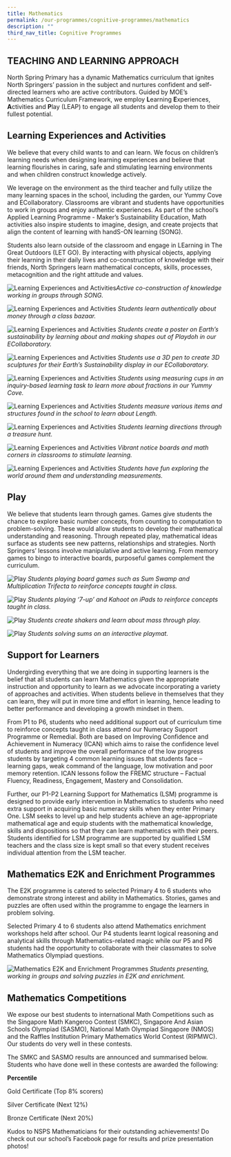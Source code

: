 ```yaml
---
title: Mathematics
permalink: /our-programmes/cognitive-programmes/mathematics
description: ""
third_nav_title: Cognitive Programmes
---
```

TEACHING AND LEARNING APPROACH
------------------------------

North Spring Primary has a dynamic Mathematics curriculum that ignites North Springers’ passion in the subject and nurtures confident and self-directed learners who are active contributors. Guided by MOE’s Mathematics Curriculum Framework, we employ **L**earning **E**xperiences, **A**ctivities and **P**lay (LEAP) to engage all students and develop them to their fullest potential.   

Learning Experiences and Activities
-----------------------------------

We believe that every child wants to and can learn. We focus on children’s learning needs when designing learning experiences and believe that learning flourishes in caring, safe and stimulating learning environments and when children construct knowledge actively. 

We leverage on the environment as the third teacher and fully utilize the many learning spaces in the school, including the garden, our Yummy Cove and ECollaboratory. Classrooms are vibrant and students have opportunities to work in groups and enjoy authentic experiences. As part of the school’s Applied Learning Programme - Maker’s Sustainability Education, Math activities also inspire students to imagine, design, and create projects that align the content of learning with handS-ON learning (SONG).

Students also learn outside of the classroom and engage in LEarning in The Great Outdoors (LET GO). By interacting with physical objects, applying their learning in their daily lives and co-construction of knowledge with their friends, North Springers learn mathematical concepts, skills, processes, metacognition and the right attitude and values.

![Learning Experiences and Activities](/images/Learning%20Experiences%20and%20Activities_1.png)*Active co-construction of knowledge working in groups through SONG.*

![Learning Experiences and Activities](/images/Learning%20Experiences%20and%20Activities_2.png) *Students learn authentically about money through a class bazaar.*

![Learning Experiences and Activities](/images/Learning%20Experiences%20and%20Activities_3.png) *Students create a poster on Earth’s sustainability by learning about and making shapes out of Playdoh in our ECollaboratory.*

![Learning Experiences and Activities](/images/Learning%20Experiences%20and%20Activities_4.png) *Students use a 3D pen to create 3D sculptures for their Earth’s Sustainability display in our ECollaboratory.*

![Learning Experiences and Activities](/images/Learning%20Experiences%20and%20Activities_5.png) *Students using measuring cups in an inquiry-based learning task to learn more about fractions in our Yummy Cove.*

![Learning Experiences and Activities](/images/Learning%20Experiences%20and%20Activities_6.png) *Students measure various items and structures found in the school to learn about Length.*

![Learning Experiences and Activities](/images/Learning%20Experiences%20and%20Activities_7.png) *Students learning directions through a treasure hunt.*

![Learning Experiences and Activities](/images/Learning%20Experiences%20and%20Activities_8.png) *Vibrant notice boards and math corners in classrooms to stimulate learning.*

![Learning Experiences and Activities](/images/MA025.png) *Students have fun exploring the world around them and understanding measurements.*

Play
----

We believe that students learn through games. Games give students the chance to explore basic number concepts, from counting to computation to problem-solving. These would allow students to develop their mathematical understanding and reasoning. Through repeated play, mathematical ideas surface as students see new patterns, relationships and strategies. North Springers’ lessons involve manipulative and active learning. From memory games to bingo to interactive boards, purposeful games complement the curriculum.

![Play ](/images/Play%201.png) *Students playing board games such as Sum Swamp and Multiplication Trifecta to reinforce concepts taught in class.*

![Play ](/images/Play%202.png) *Students playing ‘7-up’ and Kahoot on iPads to reinforce concepts taught in class.*

![Play ](/images/Play%203.png) *Students create shakers and learn about mass through play.*

![Play ](/images/Play%204.png) *Students solving sums on an interactive playmat.*

Support for Learners
--------------------

Undergirding everything that we are doing in supporting learners is the belief that all students can learn Mathematics given the appropriate instruction and opportunity to learn as we advocate incorporating a variety of approaches and activities. When students believe in themselves that they can learn, they will put in more time and effort in learning, hence leading to better performance and developing a growth mindset in them.

From P1 to P6, students who need additional support out of curriculum time to reinforce concepts taught in class attend our Numeracy Support Programme or Remedial. Both are based on Improving Confidence and Achievement in Numeracy (ICAN) which aims to raise the confidence level of students and improve the overall performance of the low progress students by targeting 4 common learning issues that students face – learning gaps, weak command of the language, low motivation and poor memory retention. ICAN lessons follow the FREMC structure – Factual Fluency, Readiness, Engagement, Mastery and Consolidation.

Further, our P1-P2 Learning Support for Mathematics (LSM) programme is designed to provide early intervention in Mathematics to students who need extra support in acquiring basic numeracy skills when they enter Primary One. LSM seeks to level up and help students achieve an age-appropriate mathematical age and equip students with the mathematical knowledge, skills and dispositions so that they can learn mathematics with their peers. Students identified for LSM programme are supported by qualified LSM teachers and the class size is kept small so that every student receives individual attention from the LSM teacher.

Mathematics E2K and Enrichment Programmes
-----------------------------------------

The E2K programme is catered to selected Primary 4 to 6 students who demonstrate strong interest and ability in Mathematics. Stories, games and puzzles are often used within the programme to engage the learners in problem solving.

Selected Primary 4 to 6 students also attend Mathematics enrichment workshops held after school. Our P4 students learnt logical reasoning and analytical skills through Mathematics-related magic while our P5 and P6 students had the opportunity to collaborate with their classmates to solve Mathematics Olympiad questions.

![Mathematics E2K and Enrichment Programmes](/images/Mathematics%20E2K_1.png) *Students presenting, working in groups and solving puzzles in E2K and enrichment.*

Mathematics Competitions
------------------------

We expose our best students to international Math Competitions such as the Singapore Math Kangeroo Contest (SMKC), Singapore And Asian Schools Olympiad (SASMO), National Math Olympiad Singapore (NMOS) and the Raffles Institution Primary Mathematics World Contest (RIPMWC). Our students do very well in these contests.

The SMKC and SASMO results are announced and summarised below. Students who have done well in these contests are awarded the following:

**Percentile**

Gold Certificate (Top 8% scorers)

Silver Certificate (Next 12%)

Bronze Certificate (Next 20%)

Kudos to NSPS Mathematicians for their outstanding achievements! Do check out our school’s Facebook page for results and prize presentation photos!